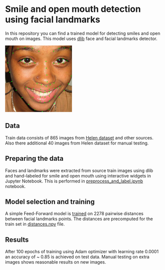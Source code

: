 # Smile and open mouth detection using facial landmarks

In this repository you can find a trained model for detecting smiles and open mouth on images. This model uses [dlib](http://dlib.net) face and facial landmarks detector.  

![Facial landmarks](landmarks.png)

## Data
Train data consists of 865 images from [Helen dataset](http://www.ifp.illinois.edu/~vuongle2/helen/) and other sources. Also there additional 40 images from Helen dataset for manual testing.

## Preparing the data
Faces and landmarks were extracted from source train images using dlib and hand-labeled for smile and open mouth using interactive widgets in Jupyter Notebook. This is performed in [preprocess_and_label.ipynb](preprocess_and_label.ipynb) notebook. 

## Model selection and training
A simple Feed-Forward model is [trained](train_and_evaluate.ipynb) on 2278 pairwise distances between facial landmarks points. The distances are precomputed for the train set in [distances.npy](data/features/distances.npy) file.

## Results
After 100 epochs of training using Adam optimizer with learning rate 0.0001 an accuracy of ~ 0.85 is achieved on test data. Manual testing on extra images shows reasonable results on new images.

